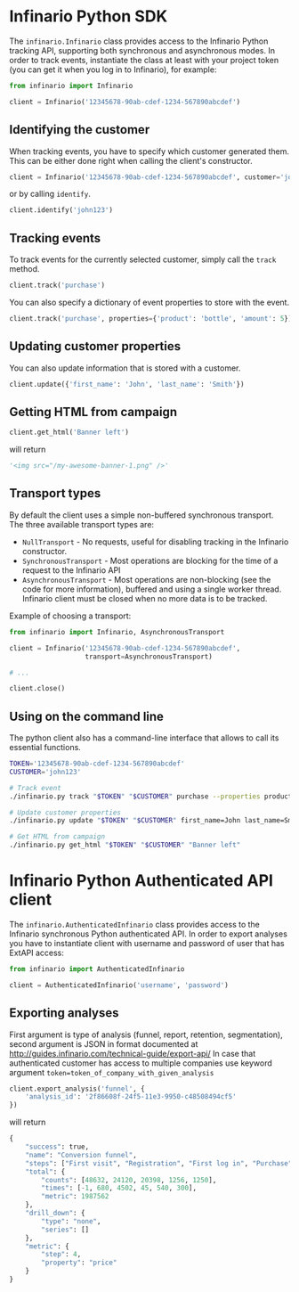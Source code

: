 # Infinario Python SDK

The `infinario.Infinario` class provides access to the Infinario Python tracking API,
supporting both synchronous and asynchronous modes.
In order to track events, instantiate the class at least with your project token
(you can get it when you log in to Infinario), for example:

```python
from infinario import Infinario

client = Infinario('12345678-90ab-cdef-1234-567890abcdef')
```


## Identifying the customer

When tracking events, you have to specify which customer generated
them. This can be either done right when calling the client's
constructor.

```python
client = Infinario('12345678-90ab-cdef-1234-567890abcdef', customer='john123')
```

or by calling `identify`.

```python
client.identify('john123')
```

## Tracking events

To track events for the currently selected customer, simply
call the `track` method.

```python
client.track('purchase')
```

You can also specify a dictionary of event properties to store
with the event.

```python
client.track('purchase', properties={'product': 'bottle', 'amount': 5})
```

## Updating customer properties

You can also update information that is stored with a customer.

```python
client.update({'first_name': 'John', 'last_name': 'Smith'})
```

## Getting HTML from campaign

```python
client.get_html('Banner left')
```

will return

```python
'<img src="/my-awesome-banner-1.png" />'
```

## Transport types

By default the client uses a simple non-buffered synchronous transport. The three available transport types are:
* `NullTransport` - No requests, useful for disabling tracking in the Infinario constructor.
* `SynchronousTransport` - Most operations are blocking for the time of a request to the Infinario API
* `AsynchronousTransport` - Most operations are non-blocking (see the code for more information),
    buffered and using a single worker thread. Infinario client must be closed when no more data is to be tracked.

Example of choosing a transport:

```python
from infinario import Infinario, AsynchronousTransport

client = Infinario('12345678-90ab-cdef-1234-567890abcdef',
                   transport=AsynchronousTransport)

# ...

client.close()
```


## Using on the command line

The python client also has a command-line interface that allows to call its essential functions.

```bash
TOKEN='12345678-90ab-cdef-1234-567890abcdef'
CUSTOMER='john123'

# Track event
./infinario.py track "$TOKEN" "$CUSTOMER" purchase --properties product=bottle amount=5

# Update customer properties
./infinario.py update "$TOKEN" "$CUSTOMER" first_name=John last_name=Smith

# Get HTML from campaign
./infinario.py get_html "$TOKEN" "$CUSTOMER" "Banner left"
```

# Infinario Python Authenticated API client

The `infinario.AuthenticatedInfinario` class provides access to the Infinario
synchronous Python authenticated API. In order to export analyses you have to instantiate client
with username and password of user that has ExtAPI access:

```python
from infinario import AuthenticatedInfinario

client = AuthenticatedInfinario('username', 'password')
```

## Exporting analyses

First argument is type of analysis (funnel, report, retention, segmentation),
second argument is JSON in format documented at http://guides.infinario.com/technical-guide/export-api/
In case that authenticated customer has access to multiple companies use keyword argument
`token=token_of_company_with_given_analysis`

```python
client.export_analysis('funnel', {
    'analysis_id': '2f86608f-24f5-11e3-9950-c48508494cf5'
})
```

will return

```python
{
    "success": true,
    "name": "Conversion funnel",
    "steps": ["First visit", "Registration", "First log in", "Purchase", "Payment"],
    "total": {
        "counts": [48632, 24120, 20398, 1256, 1250],
        "times": [-1, 680, 4502, 45, 540, 300],
        "metric": 1987562
    },
    "drill_down": {
        "type": "none",
        "series": []
    },
    "metric": {
        "step": 4,
        "property": "price"
    }
}
```